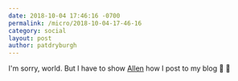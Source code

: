 ```yaml
---
date: 2018-10-04 17:46:16 -0700
permalink: /micro/2018-10-04-17-46-16
category: social
layout: post
author: patdryburgh
---
```


I'm sorry, world. But I have to show [Allen][al] how I post to my blog 🐬 🎉 

[al]: http://allenpike.com
